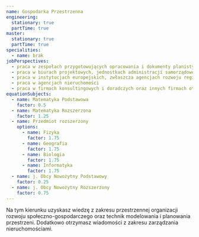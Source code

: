 ```yaml
---
name: Gospodarka Przestrzenna
engineering:
  stationary: true
  partTime: true
master:
  stationary: true
  partTime: true
specialities:
  - name: brak
jobPerspectives:
  - praca w zespołach przygotowujących opracowania i dokumenty planistyczne na poziomie lokalnym, regionalnym i krajowym
  - praca w biurach projektowych, jednostkach administracji samorządowej i rządowej
  - praca w instytucjach europejskich, zwłaszcza agencjach rozwoju regionalnego
  - praca w agencjach nieruchomości
  - praca w firmach konsultingowych i doradczych oraz innych firmach otoczenia biznesu
equationSubjects:
  - name: Matematyka Podstawowa
    factor: 0.5
  - name: Matematyka Rozszerzona
    factor: 1.25
  - name: Przedmiot rozszerzony
    options:
      - name: Fizyka
        factor: 1.75
      - name: Geografia
        factor: 1.75
      - name: Biologia
        factor: 1.75
      - name: Informatyka
        factor: 1.75
  - name: j. Obcy Nowożytny Podstawowy
    factor: 0.25
  - name: j. Obcy Nowożytny Rozszerzony
    factor: 0.75
---
```


Na tym kierunku uzyskasz wiedzę z zakresu przestrzennej organizacji rozwoju społeczno-gospodarczego oraz technik modelowania i planowania przestrzeni. Dodatkowo otrzymasz wiadomości z zakresu zarządzania nieruchomościami.
